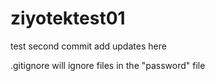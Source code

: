 # ziyotektest01


test second commit
add updates  here

.gitignore will ignore files in the "password" file